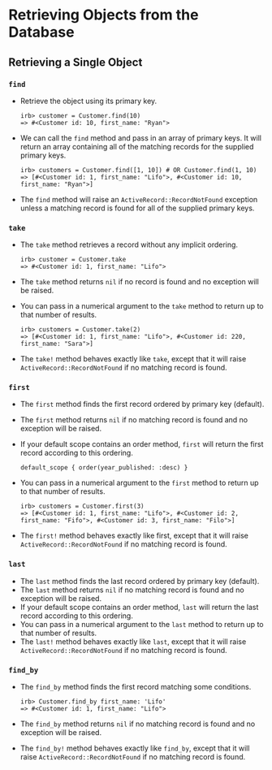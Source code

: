 # Retrieving Objects from the Database

## Retrieving a Single Object

### `find`
- Retrieve the object using its primary key.

      irb> customer = Customer.find(10)
      => #<Customer id: 10, first_name: "Ryan">

- We can call the `find` method and pass in an array of primary keys. It will return an array containing all of the matching records for the supplied primary keys.

      irb> customers = Customer.find([1, 10]) # OR Customer.find(1, 10)
      => [#<Customer id: 1, first_name: "Lifo">, #<Customer id: 10, first_name: "Ryan">]

- The `find` method will raise an `ActiveRecord::RecordNotFound` exception unless a matching record is found for all of the supplied primary keys.

### `take`
- The `take` method retrieves a record without any implicit ordering.

      irb> customer = Customer.take
      => #<Customer id: 1, first_name: "Lifo">

- The `take` method returns `nil` if no record is found and no exception will be raised.
- You can pass in a numerical argument to the `take` method to return up to that number of results.

      irb> customers = Customer.take(2)
      => [#<Customer id: 1, first_name: "Lifo">, #<Customer id: 220, first_name: "Sara">]

- The `take!` method behaves exactly like `take`, except that it will raise `ActiveRecord::RecordNotFound` if no matching record is found.

### `first`
- The `first` method finds the first record ordered by primary key (default).
- The `first` method returns `nil` if no matching record is found and no exception will be raised.
- If your default scope contains an order method, `first` will return the first record according to this ordering.

      default_scope { order(year_published: :desc) }

- You can pass in a numerical argument to the `first` method to return up to that number of results. 

      irb> customers = Customer.first(3)
      => [#<Customer id: 1, first_name: "Lifo">, #<Customer id: 2, first_name: "Fifo">, #<Customer id: 3, first_name: "Filo">]

- The `first!` method behaves exactly like first, except that it will raise `ActiveRecord::RecordNotFound` if no matching record is found.

### `last`
- The `last` method finds the last record ordered by primary key (default).
- The `last` method returns `nil` if no matching record is found and no exception will be raised.
- If your default scope contains an order method, `last` will return the last record according to this ordering.
- You can pass in a numerical argument to the `last` method to return up to that number of results.
- The `last!` method behaves exactly like `last`, except that it will raise `ActiveRecord::RecordNotFound` if no matching record is found.

### `find_by`
- The `find_by` method finds the first record matching some conditions.
      
      irb> Customer.find_by first_name: 'Lifo'
      => #<Customer id: 1, first_name: "Lifo">

- The `find_by` method returns `nil` if no matching record is found and no exception will be raised.
- The `find_by!` method behaves exactly like `find_by`, except that it will raise `ActiveRecord::RecordNotFound` if no matching record is found.
